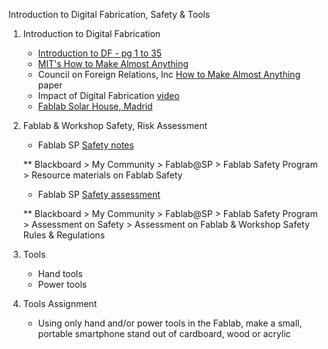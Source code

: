 Introduction to Digital Fabrication, Safety & Tools
1. Introduction to Digital Fabrication
   * [Introduction to DF - pg 1 to 35](http://ng.cba.mit.edu/show/script/19.09.fab.html)
   * [MIT's How to Make Almost Anything](https://ocw.mit.edu/courses/media-arts-and-sciences/mas-863-how-to-make-almost-anything-fall-2002/)
   * Council on Foreign Relations, Inc [How to Make Almost Anything](http://cba.mit.edu/docs/papers/12.09.FA.pdfJ) paper
   * Impact of Digital Fabrication [video](http://ng.cba.mit.edu/show/slide/16.08.fablabs.html?20:%7B%22duration%22%3A0%2C%22controls%22%3A1%2C%22autoplay%22%3A1%2C%22toplay%22%3A1%7D&17.12.revolutions.html&17.03.Moore.html&17.03.MooreAltair.html&17.03.MooreAltairLass.html&13.08.PopSci.html&17.07.whirlmill.html&16.12.Analyzer.html&17.08.ShannonVonNeumann.html&16.03.amino.html&19.08.papers.html&19.05.alums.html&19.05.tools.html&12.06.HTMAA.html&17.12.TX-0.html&17.12.PDP.html&12.01.no_reason.html&12.07.ten.html&17.03.1e3.0.html&17.03.1e3.1.html&16.08.fablabs.html&18.01.fablab.html&13.11.projects.html&18.04.labmap.html&14.03.Blair.html&13.04.CITC.html&11.06.Haystack.html&17.12.Bhutan.html&17.04.floating.html&19.01.PW.html&13.10.NI.html&15.01.Israel.html&10.08.innovate.html&19.08.Academany.html&18.01.projects.html&15.04.fabeconomy.html&16.08.HTGAA.html&18.01.textile.html&12.01.distance_distributed.html&09.05.Seymour_turtle.html&14.05.FAB10.html&14.07.pledge.html&18.08.FabCity.html&17.11.Poblenou.html&14.06.mobile-WH.html&14.06.NFLN.html&16.07.SDGGHL.html&18.09.TdH.html&15.08.FAB11.html&16.07.FAB12.html&17.04.FAB13.html&18.03.FAB14.html&19.03.FAB15.html&18.01.FAB16.html&19.05.FFACIOn.html&17.06.iorgs.html&17.03.1e3.2.html&17.06.MTM.html&19.05.machines.html&17.06.modular.html&17.03.Jens.html&19.07.squidworks.html&18.01.Jake.html&19.05.M3Ds.html&17.03.1e3.3.html&17.12.inventory.html&17.06.assemble.html&15.04.digcompn.html&19.09.robots.html&19.04.wing.html&17.03.1e3.4.html&16.12.speed.html&19.05.AAproject.html&19.08.printmin.html&16.04.assemstructn.html&16.12.elfn.html&19.07.assembler.html&19.05.robots.html&18.04.walk_control.html&17.11.aligning.html&17.08.2DOFdesign.html&16.12.FTG.html&18.04.JVNTuring.html&16.04.Mars.html&17.03.1e3.4.html&17.11.DR.html&blank.html)
   * [Fablab Solar House, Madrid](http://ng.cba.mit.edu/show/slide/14.05.FAB10.html?40:%7B%22duration%22%3A0%2C%22controls%22%3A1%2C%22autoplay%22%3A1%2C%22toplay%22%3A1%7D&17.12.revolutions.html&17.03.Moore.html&17.03.MooreAltair.html&17.03.MooreAltairLass.html&13.08.PopSci.html&17.07.whirlmill.html&16.12.Analyzer.html&17.08.ShannonVonNeumann.html&16.03.amino.html&19.08.papers.html&19.05.alums.html&19.05.tools.html&12.06.HTMAA.html&17.12.TX-0.html&17.12.PDP.html&12.01.no_reason.html&12.07.ten.html&17.03.1e3.0.html&17.03.1e3.1.html&16.08.fablabs.html&18.01.fablab.html&13.11.projects.html&18.04.labmap.html&14.03.Blair.html&13.04.CITC.html&11.06.Haystack.html&17.12.Bhutan.html&17.04.floating.html&19.01.PW.html&13.10.NI.html&15.01.Israel.html&10.08.innovate.html&19.08.Academany.html&18.01.projects.html&15.04.fabeconomy.html&16.08.HTGAA.html&18.01.textile.html&12.01.distance_distributed.html&09.05.Seymour_turtle.html&14.05.FAB10.html&14.07.pledge.html&18.08.FabCity.html&17.11.Poblenou.html&14.06.mobile-WH.html&14.06.NFLN.html&16.07.SDGGHL.html&18.09.TdH.html&15.08.FAB11.html&16.07.FAB12.html&17.04.FAB13.html&18.03.FAB14.html&19.03.FAB15.html&18.01.FAB16.html&19.05.FFACIOn.html&17.06.iorgs.html&17.03.1e3.2.html&17.06.MTM.html&19.05.machines.html&17.06.modular.html&17.03.Jens.html&19.07.squidworks.html&18.01.Jake.html&19.05.M3Ds.html&17.03.1e3.3.html&17.12.inventory.html&17.06.assemble.html&15.04.digcompn.html&19.09.robots.html&19.04.wing.html&17.03.1e3.4.html&16.12.speed.html&19.05.AAproject.html&19.08.printmin.html&16.04.assemstructn.html&16.12.elfn.html&19.07.assembler.html&19.05.robots.html&18.04.walk_control.html&17.11.aligning.html&17.08.2DOFdesign.html&16.12.FTG.html&18.04.JVNTuring.html&16.04.Mars.html&17.03.1e3.4.html&17.11.DR.html&blank.html)
2. Fablab & Workshop Safety, Risk Assessment
   * Fablab SP [Safety notes](https://esp.sp.edu.sg/webapps/blackboard/content/listContent.jsp?course_id=_51997_1&content_id=_1539071_1)
   
   ** Blackboard > My Community > Fablab@SP > Fablab Safety Program > Resource materials on Fablab Safety
   * Fablab SP [Safety assessment](https://esp.sp.edu.sg/webapps/assessment/take/launchAssessment.jsp?course_id=_51997_1&content_id=_1539122_1&mode=view)
   
   ** Blackboard > My Community >  Fablab@SP > Fablab Safety Program > Assessment on Safety > Assessment on Fablab & Workshop Safety Rules & Regulations
3. Tools
   * Hand tools
   * Power tools
4. Tools Assignment
   * Using only hand and/or power tools in the Fablab, make a small, portable smartphone stand out of cardboard, wood or acrylic
